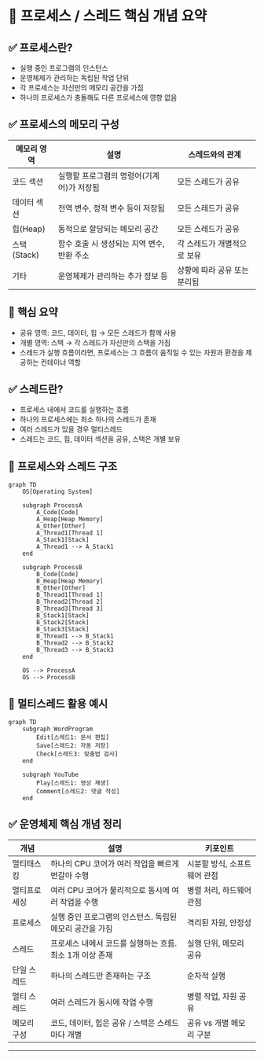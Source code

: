 # 🧠 프로세스 / 스레드 핵심 개념 요약

## ✅ 프로세스란?
- 실행 중인 프로그램의 인스턴스
- 운영체제가 관리하는 독립된 작업 단위
- 각 프로세스는 자신만의 메모리 공간을 가짐
- 하나의 프로세스가 충돌해도 다른 프로세스에 영향 없음

## ✅ 프로세스의 메모리 구성

| 메모리 영역     | 설명                                      | 스레드와의 관계               |
|----------------|-------------------------------------------|-------------------------------|
| 코드 섹션      | 실행할 프로그램의 명령어(기계어)가 저장됨 | 모든 스레드가 공유            |
| 데이터 섹션    | 전역 변수, 정적 변수 등이 저장됨          | 모든 스레드가 공유            |
| 힙(Heap)       | 동적으로 할당되는 메모리 공간             | 모든 스레드가 공유            |
| 스택(Stack)    | 함수 호출 시 생성되는 지역 변수, 반환 주소 | 각 스레드가 개별적으로 보유   |
| 기타           | 운영체제가 관리하는 추가 정보 등          | 상황에 따라 공유 또는 분리됨  |

## 🧠 핵심 요약
- 공유 영역: 코드, 데이터, 힙 → 모든 스레드가 함께 사용
- 개별 영역: 스택 → 각 스레드가 자신만의 스택을 가짐
- 스레드가 실행 흐름이라면, 프로세스는 그 흐름이 움직일 수 있는 자원과 환경을 제공하는 컨테이너 역할

## ✅ 스레드란?
- 프로세스 내에서 코드를 실행하는 흐름
- 하나의 프로세스에는 최소 하나의 스레드가 존재
- 여러 스레드가 있을 경우 멀티스레드
- 스레드는 코드, 힙, 데이터 섹션을 공유, 스택은 개별 보유

## 🧩 프로세스와 스레드 구조
```mermaid
graph TD
    OS[Operating System]

    subgraph ProcessA
        A_Code[Code]
        A_Heap[Heap Memory]
        A_Other[Other]
        A_Thread1[Thread 1]
        A_Stack1[Stack]
        A_Thread1 --> A_Stack1
    end

    subgraph ProcessB
        B_Code[Code]
        B_Heap[Heap Memory]
        B_Other[Other]
        B_Thread1[Thread 1]
        B_Thread2[Thread 2]
        B_Thread3[Thread 3]
        B_Stack1[Stack]
        B_Stack2[Stack]
        B_Stack3[Stack]
        B_Thread1 --> B_Stack1
        B_Thread2 --> B_Stack2
        B_Thread3 --> B_Stack3
    end

    OS --> ProcessA
    OS --> ProcessB
```

## 🧩 멀티스레드 활용 예시
```mermaid
graph TD
    subgraph WordProgram
        Edit[스레드1: 문서 편집]
        Save[스레드2: 자동 저장]
        Check[스레드3: 맞춤법 검사]
    end

    subgraph YouTube
        Play[스레드1: 영상 재생]
        Comment[스레드2: 댓글 작성]
    end

```

## ✅ 운영체제 핵심 개념 정리

| 개념             | 설명                                                                 | 키포인트                         |
|------------------|----------------------------------------------------------------------|----------------------------------|
| 멀티태스킹       | 하나의 CPU 코어가 여러 작업을 빠르게 번갈아 수행                     | 시분할 방식, 소프트웨어 관점     |
| 멀티프로세싱     | 여러 CPU 코어가 물리적으로 동시에 여러 작업을 수행                   | 병렬 처리, 하드웨어 관점         |
| 프로세스         | 실행 중인 프로그램의 인스턴스. 독립된 메모리 공간을 가짐             | 격리된 자원, 안정성              |
| 스레드           | 프로세스 내에서 코드를 실행하는 흐름. 최소 1개 이상 존재              | 실행 단위, 메모리 공유           |
| 단일 스레드      | 하나의 스레드만 존재하는 구조                                         | 순차적 실행                      |
| 멀티 스레드      | 여러 스레드가 동시에 작업 수행                                        | 병렬 작업, 자원 공유             |
| 메모리 구성      | 코드, 데이터, 힙은 공유 / 스택은 스레드마다 개별                     | 공유 vs 개별 메모리 구분         |

---

